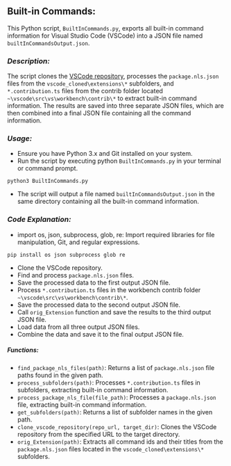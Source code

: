 ## **Built-in Commands:**
This Python script, `BuiltInCommands.py`, exports all built-in command information for Visual Studio Code (VSCode) into a JSON file named `builtInCommandsOutput.json`.


### *Description:*
The script clones the [VSCode repository](https://github.com/microsoft/vscode), processes the `package.nls.json` files from the `vscode_cloned\extensions\*` subfolders, and `*.contribution.ts` files from the contrib folder located `~\vscode\src\vs\workbench\contrib\*` to extract built-in command information. 
The results are saved into three separate JSON files, which are then combined into a final JSON file containing all the command information.


### *Usage:*
* Ensure you have Python 3.x and Git installed on your system.
* Run the script by executing python `BuiltInCommands.py` in your terminal or command prompt.

 ```
 python3 BuiltInCommands.py
 ``` 
* The script will output a file named `builtInCommandsOutput.json` in the same directory containing all the built-in command information.


### *Code Explanation:*
* import os, json, subprocess, glob, re: Import required libraries for file manipulation, Git, and regular expressions.
```
pip install os json subprocess glob re
```
* Clone the VSCode repository.
* Find and process `package.nls.json` files.
* Save the processed data to the first output JSON file.
* Process `*.contribution.ts` files in the workbench contrib folder `~\vscode\src\vs\workbench\contrib\*`.
* Save the processed data to the second output JSON file.
* Call `orig_Extension` function and save the results to the third output JSON file.
* Load data from all three output JSON files.
* Combine the data and save it to the final output JSON file.


##### *Functions:*
* `find_package_nls_files(path)`: Returns a list of `package.nls.json` file paths found in the given path.
* `process_subfolders(path)`: Processes `*.contribution.ts` files in subfolders, extracting built-in command information.
* `process_package_nls_file(file_path)`: Processes a `package.nls.json` file, extracting built-in command information.
* `get_subfolders(path)`: Returns a list of subfolder names in the given path.
* `clone_vscode_repository(repo_url, target_dir)`: Clones the VSCode repository from the specified URL to the target directory.
* `orig_Extension(path)`: Extracts all command ids and their titles from the `package.nls.json` files located in the `vscode_cloned\extensions\*` subfolders.
